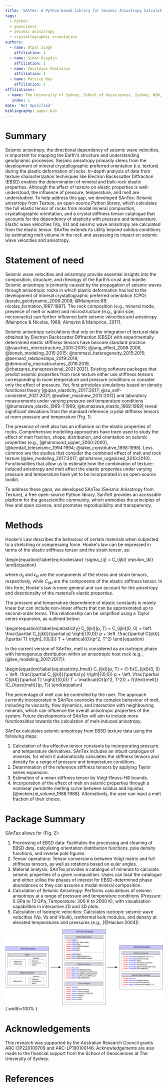```yaml
---
title: 'SAnTex: A Python-based Library for Seismic Anisotropy Calculation'
tags:
  - Python
  - geoscience
  - seismic anisotropy
  - crystallographic orientation
authors:
  - name: Utpal Singh
    affiliation: 1
  - name: Sinan Özaydın
    affiliation: 1
  - name: Vasileios Chatzaras
    affiliation: 1
  - name: Patrice Rey
    affiliation: 1
affiliations:
 - name: The University of Sydney, School of Geosciences, Sydney, NSW, Australia
   index: 1
date: 'Not Specified'
bibliography: paper.bib
---
```


# Summary

Seismic anisotropy, the directional dependency of seismic wave velocities, is important for mapping the Earth's structure and understanding geodynamic processes. Seismic anisotropy primarily stems from the development of mineral crystallographic preferred orientation (i.e. texture) during the plastic deformation of rocks. In-depth analysis of data from texture characterization techniques like Electron Backscatter Diffraction (EBSD) enables the determination of mineral and bulk-rock elastic properties. Although the effect of texture on elastic properties is well-understood, the influence of pressure, temperature, and melt are understudied. To help address this gap, we developed SAnTex: Seismic anisotropy from Texture, an open-source Python library, which calculates the full elastic tensor of rocks from modal mineral composition, crystallographic orientation, and a crystal stiffness tensor catalogue that accounts for the dependency of elasticity with pressure and temperature. Elastic wave velocities (Vp, Vs) and seismic wave anisotropy are calculated from the elastic tensor. SAnTex extends its utility beyond solidus conditions by estimating melt volume in the rock and assessing its impact on seismic wave velocities and anisotropy.

# Statement of need

Seismic wave velocities and anisotropy provide essential insights into the composition, structure, and rheology of the Earth’s crust and mantle. Seismic anisotropy is primarily caused by the propagation of seismic waves through anisotropic rocks in which plastic deformation has led to the development of mineral crystallographic preferred orientation (CPO) [karato_geodynamic_2008:2008; @Mainprice:89; nicolas_formation_1987:1987]. The rock composition (e.g., mineral mode, presence of melt or water) and microstructure (e.g., grain size, microcracks) can further influence both seismic velocities and anisotropy (Mainprice & Nicolas, 1989; Almqvist & Mainprice, 2017).

Seismic anisotropy calculations that rely on the integration of textural data obtained by Electron Backscatter Diffraction (EBSD) with experimentally determined elastic stiffness tensors have become standard practice [@vauchez_microstructure_2005:2005; @jung_effect_2006:2006, @boneh_modeling_2015:2015; @tommasi_heterogeneity_2015:2015; @bernard_relationships_2019:2019; @demouchy_microstructures_2019:2019, @chatzaras_transpressional_2021:2021]. Existing software packages that predict seismic properties from rock texture either use stiffness tensors corresponding to room temperature and pressure conditions or consider only the effect of pressure. Yet, first principles simulations based on density functional theory [@qian_elasticity_2017:2017; @su_self-consistent_2021:2021; @walker_msatnew_2012:2012] and laboratory measurements under varying pressure and temperature conditions [@kumazawa_elastic_1969-1:1969; @kumazawa_elastic_1969:1969] reveal significant deviations from the standard reference crystal stiffness tensors at room pressure and temperature (Fig. 1).

The presence of melt also has an influence on the elastic properties of rocks. Comprehensive modelling approaches have been used to study the effect of melt fraction, shape, distribution, and orientation on seismic properties (e.g., [@hammond_upper_2000:2000], [@kendall_teleseismic_1994:1994; @takei_constitutive_1998:1998]. Less common are the studies that consider the combined effect of melt and rock texture [@lee_modeling_2017:2017; @holtzman_organized_2010:2010]. Functionalities that allow us to estimate how the combination of texture-induced anisotropy and melt affect the elastic properties under varying pressure and temperature have yet to be incorporated in an open-source toolkit. 

To address these gaps, we developed SAnTex (Seismic Anisotropy from Texture), a free open-source Python library. SanTeX provides an accessible platform for the geoscientific community, which embodies the principles of free and open science, and promotes reproducibility and transparency.


# Methods

Hooke's Law describes the behaviour of certain materials when subjected to a stretching or compressing force. Hooke's law can be expressed in terms of the elastic stiffness tensor and the strain tensor, as:

\begin{equation}\label{eq:hookeslaw}
\sigma_{ij} = C_{ijkl} \epsilon_{kl}
\end{equation}


where $\sigma_{ij}$ and $\epsilon_{kl}$ are the components of the stress and strain tensors, respectively, while $C_{ijkl}$ are the components of the elastic stiffness tensor. In this form, Hooke's law is more general and can account for the anisotropy and directionality of the material’s elastic properties.

The pressure and temperature dependence of elastic constants is mainly linear but can include non-linear effects that can be approximated up to second-order terms. This relationship can be simplified using a Taylor series expansion, as outlined below:

\begin{equation}\label{eq:elasticity}
C_{ijkl}(p, T) = C_{ijkl}(0, 0) + \left. \frac{\partial C_{ijkl}}{\partial p} \right|{(0,0)} p + \left. \frac{\partial C{ijkl}}{\partial T} \right|_{(0,0)} T + \mathcal{O}(p^2, T^2)
\end{equation}

In the current version of SAnTex, melt is considered as an isotropic phase with homogenous distribution within an anisotropic host rock (e.g., [@lee_modeling_2017:2017]).

\begin{equation}\label{eq:elasticity_fmelt}
C_{ijkl}(p, T) = (1-f)(C_{ijkl}(0, 0) + \left. \frac{\partial C_{ijkl}}{\partial p} \right|{(0,0)} p + \left. \frac{\partial C{ijkl}}{\partial T} \right|{(0,0)} T + \mathcal{O}(p^2, T^2)) + f{\text{melt}}(C_{\text{melt}}(p, T))
\end{equation}

The percentage of melt can be controlled by the user. The approach currently incorporated in SAnTex overlooks the complex behaviour of melt, including its viscosity, flow dynamics, and interaction with neighbouring minerals, which can influence the overall anisotropic properties of the system. Future developments of SAnTex will aim to include more functionalities towards the calculation of melt-induced anisotropy. 

SAnTex calculates seismic anisotropy from EBSD texture data using the following steps:
1. Calculation of the effective tensor constants by incorporating pressure and temperature derivatives. SAnTex includes an inbuilt catalogue of minerals, for which it automatically calculates the stiffness tensors and density for a range of pressure and temperature conditions.
2. Determination of the reference stiffness tensors by applying Taylor series expansion.
3. Estimation of a mean stiffness tensor by Voigt-Reuss-Hill bounds.
4. Incorporation of the effect of melt on seismic properties through a nonlinear peridotite melting curve between solidus and liquidus [@mckenzie_volume_1988:1988]. Alternatively, the user can input a melt fraction of their choice.

# Package Summary
SAnTex allows for (Fig. 2):

1.	Processing of EBSD data: Facilitates the processing and cleaning of EBSD data, calculating orientation distribution functions, pole density functions, and inverse pole figures.
2.	Tensor operations: Tensor conversions between Voigt matrix and full stiffness tensors, as well as rotations based on euler angles.
3.	Material analysis: SAnTex provides a catalogue of minerals to calculate seismic properties of a given composition. Users can load the catalogue and either utilise the phases of interest for EBSD-determined phase abundances or they can assume a modal mineral composition.
4.	Calculation of Seismic Anisotropy: Performs calculations of seismic anisotropy at a range of pressure and temperature conditions (Pressure: 0 GPa to 13 GPa, Temperature: 300 K to 2000 K), with visualisation capabilities in interactive 2D and 3D plots.
5.	Calculation of Isotropic velocities: Calculates isotropic seismic wave velocities (Vp, Vs and Vbulk), isothermal bulk modulus, and density at elevated temperatures and pressures (e.g., [@Hacker:2004]).

![Workflow of SAnTex with important methods and classes outlined.](santex.png){ width=100% }

# Acknowledgements

This research was supported by the Australian Research Council grants ARC-DP220100709 and ARC-LP190100146. Acknowledgements are also made to the financial support from the School of Geosciences at The University of Sydney.

# References
